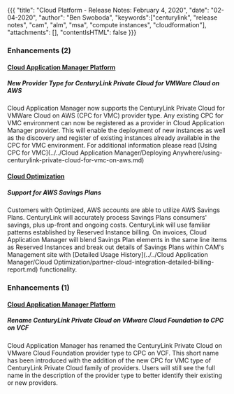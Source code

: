 {{{
"title": "Cloud Platform - Release Notes: February 4, 2020",
"date": "02-04-2020",
"author": "Ben Swoboda",
"keywords":["centurylink", "release notes", "cam", "alm", "msa", "compute instances", "cloudformation"],
"attachments": [],
"contentIsHTML": false
}}}

### Enhancements (2)

#### [Cloud Application Manager Platform](https://www.ctl.io/cloud-application-manager/)

##### New Provider Type for CenturyLink Private Cloud for VMWare Cloud on AWS

Cloud Application Manager now supports the CenturyLink Private Cloud for VMWare Cloud on AWS (CPC for VMC) provider type. Any existing CPC for VMC environment can now be registered as a provider in Cloud Application Manager provider. This will enable the deployment of new instances as well as the discovery and register of existing instances already available in the CPC for VMC environment. For additional information please read [Using CPC for VMC](../../Cloud Application Manager/Deploying Anywhere/using-centurylink-private-cloud-for-vmc-on-aws.md)

#### [Cloud Optimization](https://www.ctl.io/cloud-management/cloud-optimization/)

##### Support for AWS Savings Plans

Customers with Optimized, AWS accounts are able to utilize AWS Savings Plans. CenturyLink will accurately process Savings Plans consumers' savings, plus up-front and ongoing costs. CenturyLink will use familiar patterns established by Reserved Instance billing. On invoices, Cloud Application Manager will blend Savings Plan elements in the same line items as Reserved Instances and break out details of Savings Plans within CAM's Management site with [Detailed Usage History](../../Cloud Application Manager/Cloud Optimization/partner-cloud-integration-detailed-billing-report.md) functionality.

### Enhancements (1)

#### [Cloud Application Manager Platform](https://www.ctl.io/cloud-application-manager/)

##### Rename CenturyLink Private Cloud on VMware Cloud Foundation to CPC on VCF

Cloud Application Manager has renamed the CenturyLink Private Cloud on VMware Cloud Foundation provider type to CPC on VCF. This short name has been introduced with the addition of the new CPC for VMC type of CenturyLink Private Cloud family of providers. Users will still see the full name in the description of the provider type to better identify their existing or new providers.
